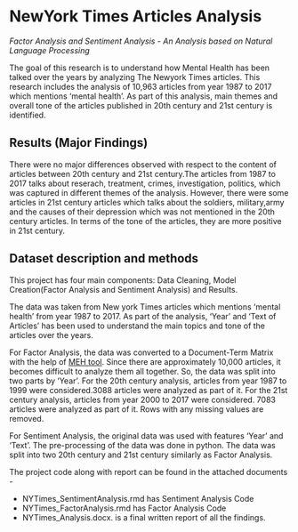 # NewYork Times Articles Analysis
_Factor Analysis and Sentiment Analysis - An Analysis based on Natural Language Processing_

 The goal of this research is to understand how Mental Health has been talked over the years by analyzing The Newyork Times articles. This research includes the analysis of 10,963 articles from year 1987 to 2017 which mentions ‘mental health’. As part of this analysis, main themes and overall tone of the articles published in 20th century and 21st century is identified. 
 
## Results (Major Findings)

There were no major differences observed with respect to the content of articles between 20th century and 21st century.The articles from 1987 to 2017 talks about reserach, treatment, crimes, investigation, politics, which was captured in different themes of the analysis. However, there were some articles in 21st century articles which talks about the soldiers, military,army and the causes of their depression which was not mentioned in the 20th century articles. In terms of the tone of the articles, they are more positive in 21st century.

## Dataset description and methods

This project has four main components: Data Cleaning, Model Creation(Factor Analysis and Sentiment Analysis) and Results.

The data was taken from New york Times articles which mentions ‘mental health’ from year 1987 to 2017. As part of the analysis, ‘Year’ and ‘Text of Articles’ has been used to understand the main topics and tone of the articles over the years.

For Factor Analysis, the data was converted to a Document-Term Matrix with the help of [MEH tool](https://meh.ryanb.cc). Since there are approximately 10,000 articles, it becomes difficult to analyze them all together. So, the data was split into two parts by ‘Year’. For the 20th century analysis, articles from year 1987 to 1999 were considered.3088 articles were analyzed as part of it. For the 21st century analysis, articles from year 2000 to 2017 were considered. 7083 articles were analyzed as part of it. Rows with any missing values are removed.

For Sentiment Analysis, the original data was used with features ‘Year’ and ‘Text’. The pre-processing of the data was done in python. The data was split into two 20th century and 21st century similarly as Factor Analysis.

The project code along with report can be found in the attached documents - 
* NYTimes_SentimentAnalysis.rmd has Sentiment Analysis Code 
* NYTimes_FactorAnalysis.rmd has Factor Analysis Code
* NYTimes_Analysis.docx. is a final written report of all the findings.

